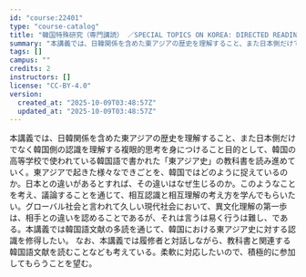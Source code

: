 ```yaml
---
id: "course:22401"
type: "course-catalog"
title: "韓国特殊研究（専門講読） ／SPECIAL TOPICS ON KOREA: DIRECTED READINGS"
summary: "本講義では、日韓関係を含めた東アジアの歴史を理解すること、また日本側だけでなく韓国側の認識を理解する複眼的思考を身につけること目的として、韓国の高等学校で使われている韓国語で書かれた「東アジア史」の教科書を読み進めていく。東アジアで起きた様…"
tags: []
campus: ""
credits: 2
instructors: []
license: "CC-BY-4.0"
version:
  created_at: "2025-10-09T03:48:57Z"
  updated_at: "2025-10-09T03:48:57Z"
---
```

本講義では、日韓関係を含めた東アジアの歴史を理解すること、また日本側だけでなく韓国側の認識を理解する複眼的思考を身につけること目的として、韓国の高等学校で使われている韓国語で書かれた「東アジア史」の教科書を読み進めていく。東アジアで起きた様々なできごとを、韓国ではどのように捉えているのか。日本との違いがあるとすれば、その違いはなぜ生じるのか。このようなことを考え、議論することを通じて、相互認識と相互理解の考え方を学んでもらいたい。グローバル社会と言われて久しい現代社会において、異文化理解の第一歩は、相手との違いを認めることであるが、それは言うは易く行うは難し、である。本講義では韓国語文献の多読を通じて、韓国における東アジア史に対する認識を修得したい。 なお、本講義では履修者と対話しながら、教科書と関連する韓国語文献を読むことなども考えている。柔軟に対応したいので、積極的に参加してもらうことを望む。

